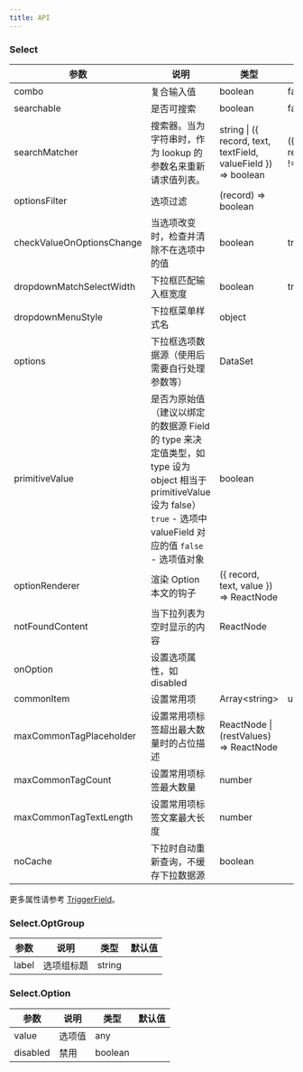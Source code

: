 ```yaml
---
title: API
---
```


### Select

| 参数                      | 说明                                                                                                                                                                        | 类型                                                           | 默认值                                                                      |
| ------------------------- | --------------------------------------------------------------------------------------------------------------------------------------------------------------------------- | -------------------------------------------------------------- | --------------------------------------------------------------------------- |
| combo                     | 复合输入值                                                                                                                                                                  | boolean                                                        | false                                                                       |
| searchable                | 是否可搜索                                                                                                                                                                  | boolean                                                        | false                                                                       |
| searchMatcher             | 搜索器。当为字符串时，作为 lookup 的参数名来重新请求值列表。                                                                                                                | string \| ({ record, text, textField, valueField }) => boolean | ({ record, text, textField }) => record.get(textField).indexOf(text) !== -1 |
| optionsFilter             | 选项过滤                                                                                                                                                                    | (record) => boolean                                            |                                                                             |
| checkValueOnOptionsChange | 当选项改变时，检查并清除不在选项中的值                                                                                                                                      | boolean                                                        | true                                                                        |
| dropdownMatchSelectWidth  | 下拉框匹配输入框宽度                                                                                                                                                        | boolean                                                        | true                                                                        |
| dropdownMenuStyle         | 下拉框菜单样式名                                                                                                                                                            | object                                                         |                                                                             |
| options                   | 下拉框选项数据源（使用后需要自行处理参数等）                                                                                                                                | DataSet                                                        |                                                                             |
| primitiveValue            | 是否为原始值（建议以绑定的数据源 Field 的 type 来决定值类型，如 type 设为 object 相当于 primitiveValue 设为 false）`true` - 选项中 valueField 对应的值 `false` - 选项值对象 | boolean                                                        |                                                                             |
| optionRenderer            | 渲染 Option 本文的钩子                                                                                                                                                      | ({ record, text, value }) => ReactNode                         |                                                                             |
| notFoundContent           | 当下拉列表为空时显示的内容                                                                                                                                                  | ReactNode                                                      |                                                                             |
| onOption                  | 设置选项属性，如 disabled    
| commonItem | 设置常用项 | Array&lt;string&gt; | undefined |
| maxCommonTagPlaceholder | 设置常用项标签超出最大数量时的占位描述 | ReactNode \| (restValues) => ReactNode |  |
| maxCommonTagCount | 设置常用项标签最大数量 | number |  |
| maxCommonTagTextLength | 设置常用项标签文案最大长度 | number |  |                                                                                                                          | ({ dataSet, record })) => object                               |                                                                             |
| noCache    | 下拉时自动重新查询，不缓存下拉数据源                                   | boolean |   |

更多属性请参考 [TriggerField](/zh/procmp/abstract/trigger-field/#TriggerField)。

### Select.OptGroup

| 参数  | 说明       | 类型   | 默认值 |
| ----- | ---------- | ------ | ------ |
| label | 选项组标题 | string |        |

### Select.Option

| 参数     | 说明   | 类型    | 默认值 |
| -------- | ------ | ------- | ------ |
| value    | 选项值 | any     |        |
| disabled | 禁用   | boolean |        |

<style>
.code-box-demo .c7n-pro-select-wrapper,
.code-box-demo .c7n-pro-btn-wrapper {
  margin-bottom: .1rem;
}
</style>
